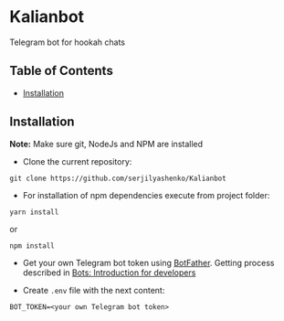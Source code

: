 # Kalianbot
Telegram bot for hookah chats

## Table of Contents

- [Installation](#instalation)

## Installation

**Note:** Make sure git, NodeJs and NPM are installed

- Clone the current repository:

```bush
git clone https://github.com/serjilyashenko/Kalianbot
```

- For installation of npm dependencies execute from project folder:

```bush
yarn install
```

or

```bush
npm install
```

- Get your own Telegram bot token using [BotFather](https://telegram.me/botfather). Getting process described in [Bots: Introduction for developers](https://core.telegram.org/bots#6-botfather)

- Create `.env` file with the next content:
```
BOT_TOKEN=<your own Telegram bot token>
```
